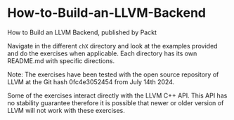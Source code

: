 # How-to-Build-an-LLVM-Backend
How to Build an LLVM Backend, published by Packt

Navigate in the different `chX` directory and look at the examples provided and
do the exercises when applicable.
Each directory has its own README.md with specific directions.

Note:
The exercises have been tested with the open source repository of LLVM at the
Git hash 0fc4e3052454 from July 14th 2024.

Some of the exercises interact directly with the LLVM C++ API.
This API has no stability guarantee therefore it is possible that newer or older
version of LLVM will not work with these exercises.
